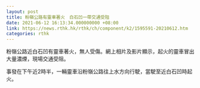 ```yaml
---
layout: post
title: 粉嶺公路有靈車著火　白石凹一帶交通受阻
date: 2021-06-12 16:13:34.000000000 +08:00
link: https://news.rthk.hk/rthk/ch/component/k2/1595591-20210612.htm
categories: rthk
---
```


粉嶺公路近白石凹有靈車著火，無人受傷。網上相片及影片顯示，起火的靈車冒出大量濃煙，現場交通受阻。

事發在下午近2時半，一輛靈車沿粉嶺公路往上水方向行駛，當駛至近白石凹時起火。
